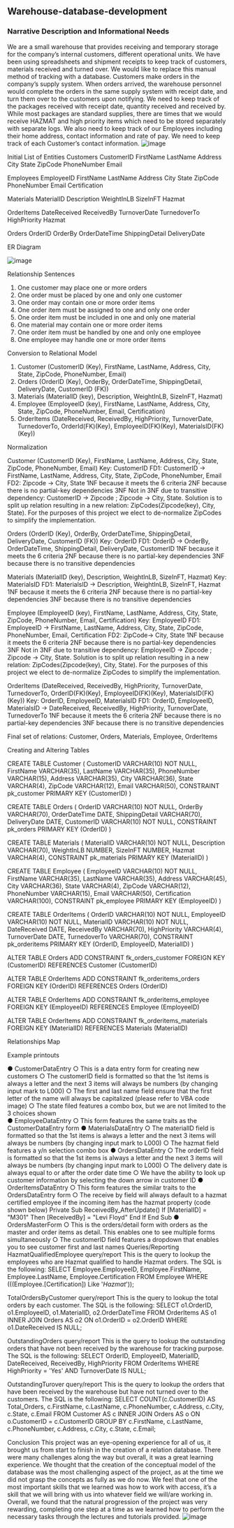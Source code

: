 ## Warehouse-database-development

### Narrative Description and Informational Needs
We are a small warehouse that provides receiving and temporary storage for the company’s internal customers, different operational units. We have been using spreadsheets and shipment receipts to keep track of customers, materials received and turned over. We would like to replace this manual method of tracking with a database.
Customers make orders in the company’s supply system. When orders arrived, the warehouse personnel would complete the orders in the same supply system with receipt date, and turn them over to the customers upon notifying. We need to keep track of the packages received with receipt date, quantity received and received by. While most packages are standard supplies, there are times that we would receive HAZMAT and high priority items which need to be stored separately with separate logs.
We also need to keep track of our Employees including their home address, contact information and rate of pay. We need to keep track of each Customer’s contact information.
![image](https://user-images.githubusercontent.com/27581761/115129924-96ef5c00-9fb8-11eb-8306-ab4f0791e35c.png)

Initial List of Entities
Customers
CustomerID
FirstName
LastName
Address
City
State
ZipCode
PhoneNumber
Email
 
Employees
EmployeeID
FirstName
LastName
Address
City
State
ZipCode
PhoneNumber
Email
Certification
 
Materials
MaterialID
Description
WeightInLB
SizeInFT
Hazmat
 
OrderItems
DateReceived
ReceivedBy
TurnoverDate
TurnedoverTo
HighPriority
Hazmat
 
Orders
OrderID
OrderBy
OrderDateTime
ShippingDetail
DeliveryDate
 
 
ER Diagram
 
  
 
 
 
 
![image](https://user-images.githubusercontent.com/27581761/115129932-a5d60e80-9fb8-11eb-8710-be62c775becd.png)

Relationship Sentences
 
1)   One customer may place one or more orders
2)   One order must be placed by one and only one customer
3)   One order may contain one or more order items
4)   One order item must be assigned to one and only one order
5)   One order item must be included in one and only one material
6)   One material may contain one or more order items
7)   One order item must be handled by one and only one employee
8)   One employee may handle one or more order items
 
Conversion to Relational Model
 
1.	Customer (CustomerID (Key), FirstName, LastName, Address, City, State, ZipCode, PhoneNumber, Email)
2.	Orders (OrderID (Key), OrderBy, OrderDateTime, ShippingDetail, DeliveryDate, CustomerID (FK))
3.	Materials (MaterialID (key), Description, WeightInLB, SizeInFT, Hazmat)
4.	Employee (EmployeeID (key), FirstName, LastName, Address, City, State, ZipCode, PhoneNumber, Email, Certification)
5.	OrderItems (DateReceived, ReceivedBy, HighPriority, TurnoverDate, TurnedoverTo, OrderId(FK)(Key), EmployeeID(FK)(Key), MaterialsID(FK)(Key))
 
 
Normalization
 
Customer (CustomerID (Key), FirstName, LastName, Address, City, State, ZipCode, PhoneNumber, Email)
Key: CustomerID
FD1: CustomerID -> FirstName, LastName, Address, City, State, ZipCode, PhoneNumber, Email
FD2: Zipcode -> City, State
1NF because it meets the 6 criteria
2NF because there is no partial-key dependencies
3NF Not in 3NF due to transitive dependency: CustomerID -> Zipcode ;  Zipcode -> City, State. Solution is to split up relation resulting in a new relation:  ZipCodes(Zipcode(key), City, State). For the purposes of this project we elect to de-normalize ZipCodes to simplify the implementation.
 
 
Orders (OrderID (Key), OrderBy, OrderDateTime, ShippingDetail, DeliveryDate, CustomerID (FK))
Key: OrderID
FD1: OrderID -> OrderBy, OrderDateTime, ShippingDetail, DeliveryDate, CustomerID
1NF because it meets the 6 criteria
2NF because there is no partial-key dependencies
3NF because there is no transitive dependencies
 
Materials (MaterialID (key), Description, WeightInLB, SizeInFT, Hazmat)
Key: MaterialsID
FD1: MaterialsID -> Description, WeightInLB, SizeInFT, Hazmat
1NF because it meets the 6 criteria
2NF because there is no partial-key dependencies
3NF because there is no transitive dependencies
 
Employee (EmployeeID (key), FirstName, LastName, Address, City, State, ZipCode, PhoneNumber, Email, Certification)
Key: EmployeeID
FD1: EmployeeID -> FirstName, LastName, Address, City, State, ZipCode, PhoneNumber, Email, Certification
FD2: ZipCode-> City, State
1NF because it meets the 6 criteria
2NF because there is no partial-key dependencies
3NF Not in 3NF due to transitive dependency: EmployeeID -> Zipcode ;  Zipcode -> City, State. Solution is to split up relation resulting in a new relation:  ZipCodes(Zipcode(key), City, State). For the purposes of this project we elect to de-normalize ZipCodes to simplify the implementation.
 
OrderItems (DateReceived, ReceivedBy, HighPriority, TurnoverDate, TurnedoverTo, OrderID(FK)(Key), EmployeeID(FK)(Key), MaterialsID(FK)(Key))
Key: OrderID, EmployeeID, MaterialsID
FD1: OrderID, EmployeeID, MaterialsID  -> DateReceived, ReceivedBy, HighPriority, TurnoverDate, TurnedoverTo
1NF because it meets the 6 criteria
2NF because there is no partial-key dependencies
3NF because there is no transitive dependencies
 
Final set of relations: Customer, Orders, Materials, Employee, OrderItems
 
Creating and Altering Tables
 
CREATE TABLE Customer
(
	CustomerID   VARCHAR(10) NOT NULL,
	FirstName	VARCHAR(35),
	LastName 	VARCHAR(35),
	PhoneNumber  VARCHAR(15),
	Address  	VARCHAR(35),
	City         VARCHAR(36),
	State        VARCHAR(4),
	ZipCode  	VARCHAR(12),
	Email    	VARCHAR(50),
	CONSTRAINT pk_customer
      	PRIMARY KEY (CustomerID)
)
 
 
CREATE TABLE Orders
(
	OrderID   	 VARCHAR(10) NOT NULL,
	OrderBy  	  VARCHAR(70),
	OrderDateTime  DATE,
	ShippingDetail VARCHAR(70),
	DeliveryDate   DATE,
	CustomerID 	VARCHAR(10) NOT NULL,
	CONSTRAINT pk_orders
      	PRIMARY KEY (OrderID)
)
 
CREATE TABLE Materials
(
	MaterialID     	VARCHAR(10) NOT NULL,
    Description   	 VARCHAR(70),
	WeightInLB  	   NUMBER,
    SizeInFT  	     NUMBER,
    Hazmat     	    VARCHAR(4),
	CONSTRAINT pk_materials
    	PRIMARY KEY (MaterialID)
)
 
CREATE TABLE Employee
(
	EmployeeID 	VARCHAR(10) NOT NULL,
	FirstName  	VARCHAR(35),
    LastName   	VARCHAR(35),
    Address    	VARCHAR(45),
	City           VARCHAR(36),
	State          VARCHAR(4),
	ZipCode    	VARCHAR(12),
    PhoneNumber    VARCHAR(15),
	Email      	VARCHAR(50),
	Certification  VARCHAR(100),
 	CONSTRAINT pk_employee
   	PRIMARY KEY (EmployeeID)
)
 
 
CREATE TABLE OrderItems
(
    OrderID    	VARCHAR(10) NOT NULL,
	EmployeeID 	VARCHAR(10) NOT NULL,
	MaterialID 	VARCHAR(10) NOT NULL,
	DateReceived   DATE,
    ReceivedBy 	VARCHAR(70),
    HighPriority   VARCHAR(4),
    TurnoverDate   DATE,
	TurnedoverTo   VARCHAR(70),
	CONSTRAINT pk_orderitems
        PRIMARY KEY (OrderID, EmployeeID, MaterialID)
)
 
 
ALTER TABLE Orders
   ADD CONSTRAINT fk_orders_customer
 	FOREIGN KEY (CustomerID)
        REFERENCES Customer (CustomerID)
 
ALTER TABLE OrderItems
   ADD CONSTRAINT fk_orderitems_orders
 	FOREIGN KEY (OrderID)
        REFERENCES Orders (OrderID)
 
ALTER TABLE OrderItems
   ADD CONSTRAINT fk_orderitems_employee
 	FOREIGN KEY (EmployeeID)
        REFERENCES Employee (EmployeeID)
 
ALTER TABLE OrderItems
   ADD CONSTRAINT fk_orderitems_materials
 	FOREIGN KEY (MaterialID)
        REFERENCES Materials (MaterialID)
    
Relationships Map
 
 





Example printouts 

























































































































































●	CustomerDataEntry
○	This is a data entry form for creating new customers
○	The customerID field is formatted so that the 1st items is always a letter and the next 3 items will always be numbers (by changing input mark to L000)
○	 The first and last name field ensure that the first letter of the name will always be capitalized (please refer to VBA code image)
○	The state filed features a combo box, but we are not limited to the 3 choices shown  
●	EmployeeDataEntry
○	This form features the same traits as the CustomerDataEntry form 
●	MaterialsDataEntry
○	The materialID field is formatted so that the 1st items is always a letter and the next 3 items will always be numbers (by changing input mark to L000)
○	The hazmat field features a y/n selection combo box
●	OrdersDataEntry
○	The orderID field is formatted so that the 1st items is always a letter and the next 3 items will always be numbers (by changing input mark to L000)
○	The delivery date is always equal to or after the order date time
○	We have the ability to look up customer information by selecting the down arrow in customer ID
●	OrderItemsDataEntry
○	This form features the similar traits to the OrdersDataEntry form
○	The receive by field will always default to a hazmat certified employee if the incoming item has the hazmat property (code shown below)
Private Sub ReceivedBy_AfterUpdate()
If [MaterialID] = "M301" Then
[ReceivedBy] = "Levi Floyd"
End If
End Sub
●	OrdersMasterForm
○	This is the orders/detail form with orders as the master and order items as detail. This enables one to see multiple forms simultaneously 
○	The customerID field features a dropdown that enables you to see customer first and last names 
Queries/Reporting
HazmatQualifiedEmployee query/report
This is the query to lookup the employees who are Hazmat qualified to handle Hazmat orders. The SQL is the following:
SELECT Employee.EmployeeID, Employee.FirstName, Employee.LastName, Employee.Certification
FROM Employee
WHERE (((Employee.[Certification]) Like '*Hazmat*'));
 
TotalOrdersByCustomer query/report
This is the query to lookup the total orders by each customer. The SQL is the following:
SELECT o1.OrderID, o1.EmployeeID, o1.MaterialID, o2.OrderDateTime
FROM OrderItems AS o1 INNER JOIN Orders AS o2 ON o1.OrderID = o2.OrderID
WHERE o1.DateReceived IS NULL;
 
OutstandingOrders query/report
This is the query to lookup the outstanding orders that have not been received by the warehouse for tracking purpose. The SQL is the following:
SELECT OrderID, EmployeeID, MaterialID, DateReceived, ReceivedBy, HighPriority
FROM OrderItems
WHERE HighPriority = 'Yes' AND TurnoverDate IS NULL;


OutstandingTurover query/report
This is the query to lookup the orders that have been received by the warehouse but have not turned over to the customers. The SQL is the following:
SELECT COUNT(c.CustomerID) AS Total_Orders, c.FirstName, c.LastName, c.PhoneNumber, c.Address, c.City, c.State, c.Email
FROM Customer AS c INNER JOIN Orders AS o ON o.CustomerID = c.CustomerID
GROUP BY c.FirstName, c.LastName, c.PhoneNumber, c.Address, c.City, c.State, c.Email;

Conclusion
	This project was an eye-opening experience for all of us, it brought us from start to finish in the creation of a relation database. There were many challenges along the way but overall, it was a great learning experience. We thought that the creation of the conceptual model of the database was the most challenging aspect of the project, as at the time we did not grasp the concepts as fully as we do now. We feel that one of the most important skills that we learned was how to work with access, it’s a skill that we will bring with us into whatever field we will/are working in. 
Overall, we found that the natural progression of the project was very rewarding, completing one step at a time as we learned how to perform the necessary tasks through the lectures and tutorials provided. 
![image](https://user-images.githubusercontent.com/27581761/115129941-bc7c6580-9fb8-11eb-98e4-c81bcd4db1d1.png)

